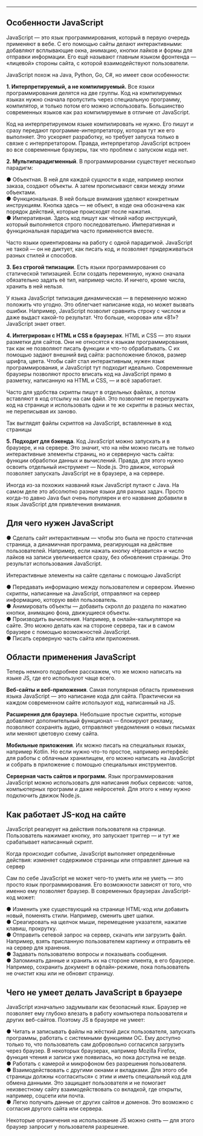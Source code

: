 
___
## Особенности JavaScript

JavaScript — это язык программирования, который в первую очередь применяют в вебе. С его помощью сайты делают интерактивными: добавляют всплывающие окна, анимацию, кнопки лайков и формы для отправки информации. Его ещё называют главным языком фронтенда — «лицевой» стороны сайта, с которой взаимодействуют пользователи.  
  
JavaScript похож на Java, Python, Go, C#, но имеет свои особенности:  
  
**1. Интерпретируемый, а не компилируемый.** Все языки программирования делятся на две группы. Код на компилируемых языках нужно сначала пропустить через специальную программу, компилятор, и только потом его можно использовать. Большинство современных языков как раз компилируемые в отличие от JavaScript.  
  
Код на интерпретируемом языке компилировать не нужно. Его пишут и сразу передают программе-интерпретатору, которая тут же его выполняет. Это ускоряет разработку, но требует запуска только в связке с интерпретатором. Правда, интерпретатор JavaScript встроен во все современные браузеры, так что проблем с запуском кода нет.  
  
**2. Мультипарадигменный**. В программировании существует несколько парадигм:  
  
● Объектная. В ней для каждой сущности в коде, например кнопки заказа, создают объекты. А затем прописывают связи между этими объектами.  
● Функциональная. В ней больше внимания уделяют конкретным инструкциям. Кнопка здесь — не объект, в коде она обозначена как порядок действий, которые происходят после нажатия.  
● Императивная. Здесь код пишут как чёткий набор инструкций, который выполняется строго последовательно. Императивная и функциональная парадигма часто применяются вместе.  
  
Часто языки ориентированы на работу с одной парадигмой. JavaScript не такой — он не диктует, как писать код, и позволяет придерживаться разных стилей и способов.  
  
**3. Без строгой типизации**. Есть языки программирования со статической типизацией. Если создать переменную, нужно сначала обязательно задать её тип, например число. И ничего, кроме числа, хранить в ней нельзя.  
  
У языка JavaScript типизация динамическая — в переменную можно положить что угодно. Это облегчает написание кода, но может вызвать ошибки. Например, JavaScript позволит сравнить строку с числом и даже выдаст какой-то результат. Что больше, «корова» или «81»? JavaScript знает ответ.  
  
**4. Интегрирован с HTML и CSS в браузерах**. HTML и CSS — это языки разметки для сайтов. Они не относятся к языкам программирования, так как не позволяют писать функции и что-то обрабатывать. С их помощью задают внешний вид сайта: расположение блоков, размер шрифта, цвета. Чтобы сайт стал интерактивным, нужен язык программирования, и JavaScript тут подходит идеально. Современные браузеры позволяют просто вписать код на JavaScript прямо в разметку, написанную на HTML и CSS, — и всё заработает.  
  
Часто для удобства скрипты пишут в отдельных файлах, а потом вставляют в код отсылку на сам файл. Это позволяет не перегружать код на странице и использовать одни и те же скрипты в разных местах, не переписывая их заново.  

Так выглядят файлы скриптов на JavaScript, вставленные в код страницы

**5. Подходит для бэкенда**. Код JavaScript можно запускать и в браузере, и на сервере. Это значит, что на нём можно писать не только интерактивные элементы страниц, но и серверную часть сайта: функции обработки данных и вычислений. Правда, для этого нужно освоить отдельный инструмент — Node.js. Это движок, который позволяет запускать JavaScript не в браузере, а на сервере.  
  
Иногда из-за похожих названий язык JavaScript путают с Java. На самом деле это абсолютно разные языки для разных задач. Просто когда-то давно Java был очень популярен и его название добавили в язык JavaScript для привлечения внимания.

## Для чего нужен JavaScript

● Сделать сайт интерактивным — чтобы это была не просто статичная страница, а динамичная программа, реагирующая на действие пользователей. Например, если нажать кнопку «Нравится» и число лайков на записи увеличивается сразу, без обновления страницы. Это результат использования JavaScript.  

Интерактивные элементы на сайте сделаны с помощью JavaScript  

● Передавать информацию между пользователем и сервером. Именно скрипты, написанные на JavaScript, отправляют на сервер информацию, которую ввёл пользователь.  
● Анимировать объекты — добавить скролл до раздела по нажатию кнопки, анимацию фона, движущиеся объекты.  
● Производить вычисления. Например, в онлайн-калькуляторе на сайте. Это можно делать как на стороне сервера, так и в самом браузере с помощью возможностей JavaScript.  
● Писать серверную часть сайта или приложения.  

## Области применения JavaScript

Теперь немного подробнее расскажем, что же можно написать на языке JS, где его используют чаще всего.  
  
**Веб-сайты и веб-приложения**. Самая популярная область применения языка JavaScript — это написание кода для сайта. Практически на каждом современном сайте используют код, написанный на JS.  
  
**Расширения для браузера**. Небольшие простые скрипты, которые добавляют дополнительный функционал — блокируют рекламу, позволяют сохранять аудио, отправляют уведомления о новых письмах или меняют цветовую схему сайта.  
  
**Мобильные приложения**. Их можно писать на специальных языках, например Kotlin. Но если нужно что-то простое, например интерфейс для работы с облачным хранилищем, его можно написать на JavaScript и собрать в приложение с помощью специальных инструментов.  
  
**Серверная часть сайтов и программ.** Язык программирования JavaScript можно использовать для написания любых сервисов: чатов, компьютерных программ и даже нейросетей. Для этого к нему нужно подключить движок Node.js.  
## Как работает JS-код на сайте

JavaScript реагирует на действия пользователя на странице. Пользователь нажимает кнопку, это запускает триггер — и тут же срабатывает написанный скрипт.

Когда происходит событие, JavaScript выполняет определённые действия: изменяет содержимое страницы или отправляет данные на сервер

Сам по себе JavaScript не может чего-то уметь или не уметь — это просто язык программирования. Его возможности зависят от того, что именно ему позволяет браузер. В современных браузерах JavaScript-код может:  
  
● Изменить уже существующий на странице HTML-код или добавить новый, поменять стили. Например, сменить цвет шапки.  
● Среагировать на щелчок мыши, перемещение указателя, нажатие клавиш, прокрутку.  
● Отправить сетевой запрос на сервер, скачать или загрузить файл. Например, взять присланную пользователем картинку и отправить её на сервер для хранения.  
● Задавать пользователю вопросы и показывать сообщения.  
● Запоминать данные и хранить их на стороне клиента, в его браузере. Например, сохранить документ в офлайн-режиме, пока пользователь не очистит кэш или не обновит страницу.  

## Чего не умеет делать JavaScript в браузере

JavaScript изначально задумывали как безопасный язык. Браузер не позволяет ему глубоко влезать в работу компьютера пользователя и других веб-сайтов. Поэтому JS в браузере не умеет:  
  
● Читать и записывать файлы на жёсткий диск пользователя, запускать программы, работать с системными функциями ОС. Ему доступно только то, что пользователь сам добровольно согласился загрузить через браузер. В некоторых браузерах, например Mozilla Firefox, функция чтения и записи уже появилась, но пока доступна не везде.  
● Работать с камерой и микрофоном без разрешения пользователя.  
● Взаимодействовать с другими окнами и вкладками. Для этого обе страницы должны «согласиться» с этим и иметь специальный код для обмена данными. Это защищает пользователя и не помогает неизвестному сайту взаимодействовать со вкладкой, где открыты, например, соцсети или почта.  
● Легко получать данные от других сайтов и доменов. Это возможно с согласия другого сайта или сервера.  
  
Некоторые ограничения на использование JS можно снять — для этого браузер запросит у пользователя разрешение.